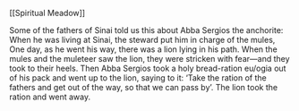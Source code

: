 [[Spiritual Meadow]]
 
Some of the fathers of Sinai told us this about Abba Sergios the anchorite: When he was living at Sinai, the steward put him in charge of the mules, One day, as he went his way, there was a lion lying in his path. When the mules and the muleteer saw the lion, they were stricken with fear—and they took to their heels. Then Abba Sergios took a holy bread-ration eu/ogia out of his pack and went up to the lion, saying to it: ‘Take the ration of the fathers and get out of the way, so that we can pass by’. The lion took the ration and went away.
